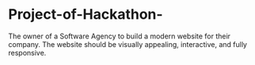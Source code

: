 # Project-of-Hackathon-
The owner of a Software Agency to build a modern website for their company. The website should be visually appealing, interactive, and fully responsive.
